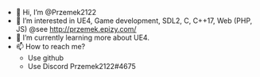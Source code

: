 - 👋 Hi, I’m @Przemek2122
- 👀 I’m interested in UE4, Game development, SDL2, C, C++17, Web (PHP, JS) @see http://przemek.epizy.com/
- 🌱 I’m currently learning more about UE4.
- 📫 How to reach me?
  - Use github
  - Use Discord Przemek2122#4675

<!---
Przemek2122/Przemek2122 is a ✨ special ✨ repository because its `README.md` (this file) appears on your GitHub profile.
You can click the Preview link to take a look at your changes.
--->
